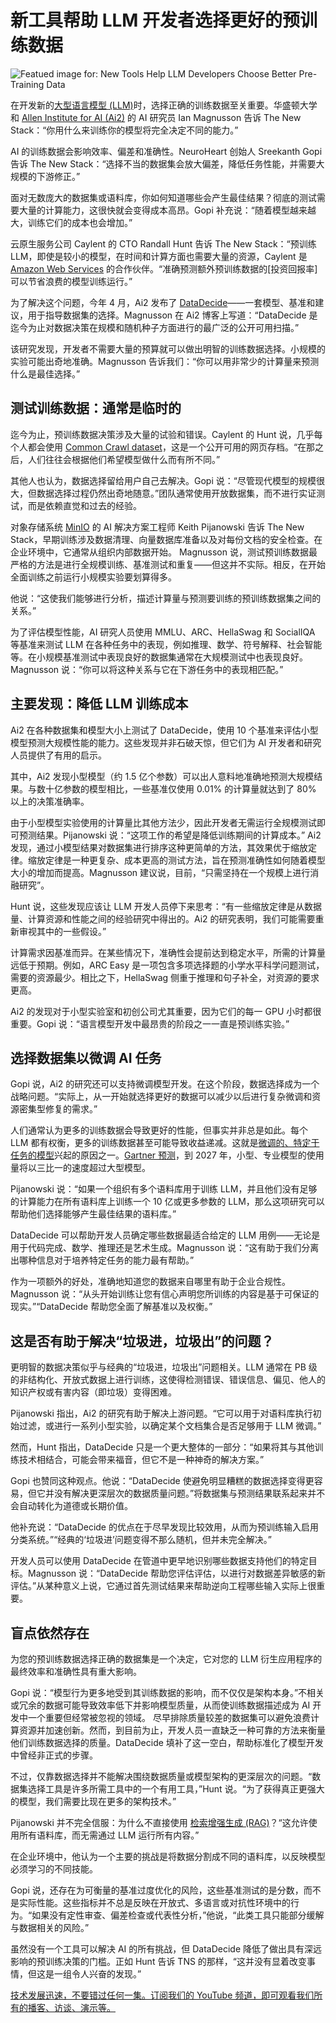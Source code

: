 # 新工具帮助 LLM 开发者选择更好的预训练数据

![Featued image for: New Tools Help LLM Developers Choose Better Pre-Training Data](https://cdn.thenewstack.io/media/2025/05/88a7dd8c-choose-data-2-1024x576.jpg)

在开发新的[大型语言模型 (LLM)](https://thenewstack.io/what-is-a-large-language-model/)时，选择正确的训练数据至关重要。华盛顿大学和 [Allen Institute for AI (Ai2)](https://allenai.org/) 的 AI 研究员 Ian Magnusson 告诉 The New Stack：“你用什么来训练你的模型将完全决定不同的能力。”

AI 的训练数据会影响效率、偏差和准确性。NeuroHeart 创始人 Sreekanth Gopi 告诉 The New Stack：“选择不当的数据集会放大偏差，降低任务性能，并需要大规模的下游修正。”

面对无数庞大的数据集或语料库，你如何知道哪些会产生最佳结果？彻底的测试需要大量的计算能力，这很快就会变得成本高昂。Gopi 补充说：“随着模型越来越大，训练它们的成本也会增加。”

云原生服务公司 Caylent 的 CTO Randall Hunt 告诉 The New Stack：“预训练 LLM，即使是较小的模型，在时间和计算方面也需要大量的资源，Caylent 是 [Amazon Web Services](https://aws.amazon.com/?utm_content=inline+mention) 的合作伙伴。“准确预测额外预训练数据的[投资回报率]可以节省浪费的模型训练运行。”

为了解决这个问题，今年 4 月，Ai2 发布了 [DataDecide](https://allenai.org/blog/datadecide)——一套模型、基准和建议，用于指导数据集的选择。Magnusson 在 Ai2 博客上写道：“DataDecide 是迄今为止对数据决策在规模和随机种子方面进行的最广泛的公开可用扫描。”

该研究发现，开发者不需要大量的预算就可以做出明智的训练数据选择。小规模的实验可能出奇地准确。Magnusson 告诉我们：“你可以用非常少的计算量来预测什么是最佳选择。”

## 测试训练数据：通常是临时的

迄今为止，预训练数据决策涉及大量的试验和错误。Caylent 的 Hunt 说，几乎每个人都会使用 [Common Crawl dataset](https://commoncrawl.org/)，这是一个公开可用的网页存档。“在那之后，人们往往会根据他们希望模型做什么而有所不同。”

其他人也认为，数据选择留给用户自己去解决。Gopi 说：“尽管现代模型的规模很大，但数据选择过程仍然出奇地随意。”团队通常使用开放数据集，而不进行实证测试，而是依赖直觉和过去的经验。

对象存储系统 [MinIO](https://min.io/?utm_content=inline+mention) 的 AI 解决方案工程师 Keith Pijanowski 告诉 The New Stack，早期训练涉及数据清理、向量数据库准备以及对每份文档的安全检查。在企业环境中，它通常从组织内部数据开始。
Magnusson 说，测试预训练数据最严格的方法是进行全规模训练、基准测试和重复——但这并不实际。相反，在开始全面训练之前运行小规模实验要划算得多。

他说：“这使我们能够进行分析，描述计算量与预测要训练的预训练数据集之间的关系。”

为了评估模型性能，AI 研究人员使用 MMLU、ARC、HellaSwag 和 SocialIQA 等基准来测试 LLM 在各种任务中的表现，例如推理、数学、符号解释、社会智能等。在小规模基准测试中表现良好的数据集通常在大规模测试中也表现良好。Magnusson 说：“你可以将这种关系与它在下游任务中的表现相匹配。”

## 主要发现：降低 LLM 训练成本

Ai2 在各种数据集和模型大小上测试了 DataDecide，使用 10 个基准来评估小型模型预测大规模性能的能力。这些发现并非石破天惊，但它们为 AI 开发者和研究人员提供了有用的启示。

其中，Ai2 发现小型模型（约 1.5 亿个参数）可以出人意料地准确地预测大规模结果。与数十亿参数的模型相比，一些基准仅使用 0.01% 的计算量就达到了 80% 以上的决策准确率。

由于小型模型实验使用的计算量比其他方法少，因此开发者无需运行全规模测试即可预测结果。Pijanowski 说：“这项工作的希望是降低训练期间的计算成本。”
Ai2 发现，通过小模型结果对数据集进行排序这种更简单的方法，其效果优于缩放定律。缩放定律是一种更复杂、成本更高的测试方法，旨在预测准确性如何随着模型大小的增加而提高。Magnusson 建议说，目前，“只需坚持在一个规模上进行消融研究”。

Hunt 说，这些发现应该让 LLM 开发人员停下来思考：“有一些缩放定律是从数据量、计算资源和性能之间的经验研究中得出的。Ai2 的研究表明，我们可能需要重新审视其中的一些假设。”

计算需求因基准而异。在某些情况下，准确性会提前达到稳定水平，所需的计算量远低于预期。例如，ARC Easy 是一项包含多项选择题的小学水平科学问题测试，需要的资源最少。相比之下，HellaSwag 侧重于推理和句子补全，对资源的要求更高。

Ai2 的发现对于小型实验室和初创公司尤其重要，因为它们的每一 GPU 小时都很重要。Gopi 说：“语言模型开发中最昂贵的阶段之一一直是预训练实验。”

## 选择数据集以微调 AI 任务

Gopi 说，Ai2 的研究还可以支持微调模型开发。在这个阶段，数据选择成为一个战略问题。“实际上，从一开始就选择更好的数据可以减少以后进行复杂微调和资源密集型修复的需求。”

人们通常认为更多的训练数据会导致更好的性能，但事实并非总是如此。每个 LLM 都有权衡，更多的训练数据甚至可能导致收益递减。这就是[微调的、特定于任务的模型](https://thenewstack.io/the-rise-of-small-language-models/)兴起的原因之一。[Gartner 预测](https://www.gartner.com/en/newsroom/press-releases/2025-04-09-gartner-predicts-by-2027-organizations-will-use-small-task-specific-ai-models-three-times-more-than-general-purpose-large-language-models)，到 2027 年，小型、专业模型的使用量将以三比一的速度超过大型模型。

Pijanowski 说：“如果一个组织有多个语料库用于训练 LLM，并且他们没有足够的计算能力在所有语料库上训练一个 10 亿或更多参数的 LLM，那么这项研究可以帮助他们选择能够产生最佳结果的语料库。”

DataDecide 可以帮助开发人员确定哪些数据最适合给定的 LLM 用例——无论是用于代码完成、数学、推理还是艺术生成。Magnusson 说：“这有助于我们分离出哪种信息对于培养特定任务的能力最有帮助。”

作为一项额外的好处，准确地知道您的数据来自哪里有助于企业合规性。Magnusson 说：“从头开始训练让您有信心声明您所训练的内容是基于可保证的现实。”“DataDecide 帮助您全面了解基准以及权衡。”

## 这是否有助于解决“垃圾进，垃圾出”的问题？

更明智的数据决策似乎与经典的“垃圾进，垃圾出”问题相关。LLM 通常在 PB 级的非结构化、开放式数据上进行训练，这使得检测错误、错误信息、偏见、他人的知识产权或有害内容（即垃圾）变得困难。

Pijanowski 指出，Ai2 的研究有助于解决上游问题。“它可以用于对语料库执行初始过滤，或进行一系列小型实验，以确定某个文档集合是否足够用于 LLM 微调。”

然而，Hunt 指出，DataDecide 只是一个更大整体的一部分：“如果将其与其他训练技术相结合，可能会带来福音，但它不是一种神奇的解决方案。”

Gopi 也赞同这种观点。他说：“DataDecide 使避免明显糟糕的数据选择变得更容易，但它并没有解决更深层次的数据质量问题。”将数据集与预测结果联系起来并不会自动转化为道德或长期价值。

他补充说：“DataDecide 的优点在于尽早发现比较效用，从而为预训练输入启用分类系统。”“经典的‘垃圾进’问题变得不那么随机，但并未完全解决。”

开发人员可以使用 DataDecide 在管道中更早地识别哪些数据支持他们的特定目标。Magnusson 说：“DataDecide 帮助您评估评估，以进行对数据差异敏感的新评估。”从某种意义上说，它通过首先测试结果来帮助逆向工程哪些输入实际上很重要。

## 盲点依然存在

为您的预训练数据选择正确的数据集是一个决定，它对您的 LLM 衍生应用程序的最终效率和准确性具有重大影响。

Gopi 说：“模型行为更多地受到其训练数据的影响，而不仅仅是架构本身。”不相关或冗余的数据可能导致效率低下并影响模型质量，从而使训练数据描述成为 AI 开发中一个重要但经常被忽视的领域。
尽早排除质量较差的数据集可以避免浪费计算资源并加速创新。然而，到目前为止，开发人员一直缺乏一种可靠的方法来衡量他们训练数据选择的质量。DataDecide 填补了这一空白，帮助标准化了模型开发中曾经非正式的步骤。

不过，仅靠数据选择并不能解决围绕数据质量或模型架构的更深层次的问题。“数据集选择工具是许多所需工具中的一个有用工具，”Hunt 说。“为了获得真正更强大的模型，我们需要比现在更多的架构技术。”

Pijanowski 并不完全信服：为什么不直接使用 [检索增强生成 (RAG)](https://thenewstack.io/why-rag-is-essential-for-next-gen-ai-development/)？“这允许使用所有语料库，而无需通过 LLM 运行所有内容。”

在企业环境中，他认为一个主要的挑战是将数据分割成不同的语料库，以反映模型必须学习的不同技能。

Gopi 说，还存在为可衡量的基准过度优化的风险，这些基准测试的是分数，而不是实际性能。这些指标并不总是反映在开放式、多语言或对抗性环境中的行为。“如果没有定性审查、偏差检查或代表性分析，”他说，“此类工具只能部分缓解与数据相关的风险。”

虽然没有一个工具可以解决 AI 的所有挑战，但 DataDecide 降低了做出具有深远影响的预训练决策的门槛。正如 Hunt 告诉 TNS 的那样，“这并没有显着改变事情，但这是一组令人兴奋的发现。”

[技术发展迅速，不要错过任何一集。订阅我们的 YouTube 频道，即可观看我们所有的播客、访谈、演示等。](https://youtube.com/thenewstack?sub_confirmation=1)